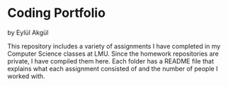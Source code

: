 # Coding Portfolio
by Eylül Akgül

This repository includes a variety of assignments I have completed in my Computer Science classes at LMU. Since the homework repositories are private, I have compiled them here. Each folder has a README file that explains what each assignment consisted of and the number of people I worked with. 
